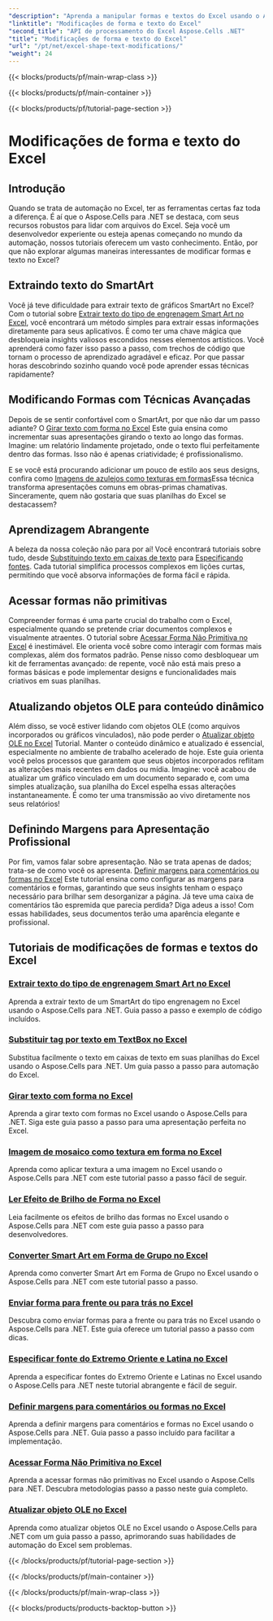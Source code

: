 ```yaml
---
"description": "Aprenda a manipular formas e textos do Excel usando o Aspose.Cells para .NET com tutoriais fáceis de seguir e exemplos práticos de código."
"linktitle": "Modificações de forma e texto do Excel"
"second_title": "API de processamento do Excel Aspose.Cells .NET"
"title": "Modificações de forma e texto do Excel"
"url": "/pt/net/excel-shape-text-modifications/"
"weight": 24
---
```


{{< blocks/products/pf/main-wrap-class >}}

{{< blocks/products/pf/main-container >}}

{{< blocks/products/pf/tutorial-page-section >}}

# Modificações de forma e texto do Excel

## Introdução

Quando se trata de automação no Excel, ter as ferramentas certas faz toda a diferença. É aí que o Aspose.Cells para .NET se destaca, com seus recursos robustos para lidar com arquivos do Excel. Seja você um desenvolvedor experiente ou esteja apenas começando no mundo da automação, nossos tutoriais oferecem um vasto conhecimento. Então, por que não explorar algumas maneiras interessantes de modificar formas e texto no Excel? 

## Extraindo texto do SmartArt

Você já teve dificuldade para extrair texto de gráficos SmartArt no Excel? Com o tutorial sobre [Extrair texto do tipo de engrenagem Smart Art no Excel](./extract-text-gear-smart-art-excel/), você encontrará um método simples para extrair essas informações diretamente para seus aplicativos. É como ter uma chave mágica que desbloqueia insights valiosos escondidos nesses elementos artísticos. Você aprenderá como fazer isso passo a passo, com trechos de código que tornam o processo de aprendizado agradável e eficaz. Por que passar horas descobrindo sozinho quando você pode aprender essas técnicas rapidamente? 

## Modificando Formas com Técnicas Avançadas

Depois de se sentir confortável com o SmartArt, por que não dar um passo adiante? O [Girar texto com forma no Excel](./rotate-text-shape-excel/) Este guia ensina como incrementar suas apresentações girando o texto ao longo das formas. Imagine: um relatório lindamente projetado, onde o texto flui perfeitamente dentro das formas. Isso não é apenas criatividade; é profissionalismo.

E se você está procurando adicionar um pouco de estilo aos seus designs, confira como [Imagens de azulejos como texturas em formas](./tile-picture-texture-shape-excel/)Essa técnica transforma apresentações comuns em obras-primas chamativas. Sinceramente, quem não gostaria que suas planilhas do Excel se destacassem?

## Aprendizagem Abrangente

A beleza da nossa coleção não para por aí! Você encontrará tutoriais sobre tudo, desde [Substituindo texto em caixas de texto](./replace-tag-text-textbox-excel/) para [Especificando fontes](./specify-far-east-latin-font-excel/). Cada tutorial simplifica processos complexos em lições curtas, permitindo que você absorva informações de forma fácil e rápida.

## Acessar formas não primitivas

Compreender formas é uma parte crucial do trabalho com o Excel, especialmente quando se pretende criar documentos complexos e visualmente atraentes. O tutorial sobre [Acessar Forma Não Primitiva no Excel](./access-non-primitive-shape-excel/) é inestimável. Ele orienta você sobre como interagir com formas mais complexas, além dos formatos padrão. Pense nisso como desbloquear um kit de ferramentas avançado: de repente, você não está mais preso a formas básicas e pode implementar designs e funcionalidades mais criativos em suas planilhas.

## Atualizando objetos OLE para conteúdo dinâmico

Além disso, se você estiver lidando com objetos OLE (como arquivos incorporados ou gráficos vinculados), não pode perder o [Atualizar objeto OLE no Excel](./refresh-ole-object-excel/) Tutorial. Manter o conteúdo dinâmico e atualizado é essencial, especialmente no ambiente de trabalho acelerado de hoje. Este guia orienta você pelos processos que garantem que seus objetos incorporados reflitam as alterações mais recentes em dados ou mídia. Imagine: você acabou de atualizar um gráfico vinculado em um documento separado e, com uma simples atualização, sua planilha do Excel espelha essas alterações instantaneamente. É como ter uma transmissão ao vivo diretamente nos seus relatórios!

## Definindo Margens para Apresentação Profissional

Por fim, vamos falar sobre apresentação. Não se trata apenas de dados; trata-se de como você os apresenta. [Definir margens para comentários ou formas no Excel](./set-margins-comment-shape-excel/) Este tutorial ensina como configurar as margens para comentários e formas, garantindo que seus insights tenham o espaço necessário para brilhar sem desorganizar a página. Já teve uma caixa de comentários tão espremida que parecia perdida? Diga adeus a isso! Com essas habilidades, seus documentos terão uma aparência elegante e profissional.

## Tutoriais de modificações de formas e textos do Excel
### [Extrair texto do tipo de engrenagem Smart Art no Excel](./extract-text-gear-smart-art-excel/)
Aprenda a extrair texto de um SmartArt do tipo engrenagem no Excel usando o Aspose.Cells para .NET. Guia passo a passo e exemplo de código incluídos.
### [Substituir tag por texto em TextBox no Excel](./replace-tag-text-textbox-excel/)
Substitua facilmente o texto em caixas de texto em suas planilhas do Excel usando o Aspose.Cells para .NET. Um guia passo a passo para automação do Excel.
### [Girar texto com forma no Excel](./rotate-text-shape-excel/)
Aprenda a girar texto com formas no Excel usando o Aspose.Cells para .NET. Siga este guia passo a passo para uma apresentação perfeita no Excel.
### [Imagem de mosaico como textura em forma no Excel](./tile-picture-texture-shape-excel/)
Aprenda como aplicar textura a uma imagem no Excel usando o Aspose.Cells para .NET com este tutorial passo a passo fácil de seguir.
### [Ler Efeito de Brilho de Forma no Excel](./read-glow-effect-shape-excel/)
Leia facilmente os efeitos de brilho das formas no Excel usando o Aspose.Cells para .NET com este guia passo a passo para desenvolvedores.
### [Converter Smart Art em Forma de Grupo no Excel](./convert-smart-art-group-shape-excel/)
Aprenda como converter Smart Art em Forma de Grupo no Excel usando o Aspose.Cells para .NET com este tutorial passo a passo.
### [Enviar forma para frente ou para trás no Excel](./send-shape-front-back-excel/)
Descubra como enviar formas para a frente ou para trás no Excel usando o Aspose.Cells para .NET. Este guia oferece um tutorial passo a passo com dicas.
### [Especificar fonte do Extremo Oriente e Latina no Excel](./specify-far-east-latin-font-excel/)
Aprenda a especificar fontes do Extremo Oriente e Latinas no Excel usando o Aspose.Cells para .NET neste tutorial abrangente e fácil de seguir.
### [Definir margens para comentários ou formas no Excel](./set-margins-comment-shape-excel/)
Aprenda a definir margens para comentários e formas no Excel usando o Aspose.Cells para .NET. Guia passo a passo incluído para facilitar a implementação.
### [Acessar Forma Não Primitiva no Excel](./access-non-primitive-shape-excel/)
Aprenda a acessar formas não primitivas no Excel usando o Aspose.Cells para .NET. Descubra metodologias passo a passo neste guia completo.
### [Atualizar objeto OLE no Excel](./refresh-ole-object-excel/)
Aprenda como atualizar objetos OLE no Excel usando o Aspose.Cells para .NET com um guia passo a passo, aprimorando suas habilidades de automação do Excel sem problemas.

{{< /blocks/products/pf/tutorial-page-section >}}

{{< /blocks/products/pf/main-container >}}

{{< /blocks/products/pf/main-wrap-class >}}

{{< blocks/products/products-backtop-button >}}